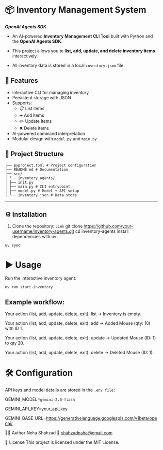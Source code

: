 # 📦 Inventory Management System 
***OpenAI Agents SDK***.

 

- An AI-powered **Inventory Management CLI Tool** built with Python and the **OpenAI Agents SDK**.

- This project allows you to **list, add, update, and delete inventory items** interactively.  
- All inventory data is stored in a local `inventory.json` file.


## 🚀 Features
- Interactive CLI for managing inventory
- Persistent storage with JSON
- Supports:
  - 📋 List items
  - ➕ Add items
  - ✏️ Update items
  - ❌ Delete items
- AI-powered command interpretation
- Modular design with `model.py` and `main.py`


## 📂 Project Structure
```inventory-agents/
│── pyproject.toml # Project configuration
│── README.md # Documentation
│── src/
│ └── inventory_agents/
│ ├── init.py
│ ├── main.py # CLI entrypoint
│ ├── model.py # Model + API setup
│ └── inventory.json # Data store
```

---

## ⚙️ Installation

1. Clone the repository:
   ```Link```
   git clone https://github.com/your-username/inventory-agents.git
   cd inventory-agents
Install dependencies with uv:
```
uv sync
```
# ▶️ Usage
Run the interactive inventory agent:

```
uv run start-inventory
```
## Example workflow:
Your action (list, add, update, delete, exit): list
→ Inventory is empty.

Your action (list, add, update, delete, exit): add
→ Added Mouse (qty: 10) with ID 1.

Your action (list, add, update, delete, exit): update
→ Updated Mouse (ID: 1) to qty 20.

Your action (list, add, update, delete, exit): delete
→ Deleted Mouse (ID: 1).
# 🛠️ Configuration
API keys and model details are stored in the ```.env file:```

GEMINI_MODEL=```gemini-2.5-flash```

GEMINI_API_KEY=your_api_key

GEMINI_BASE_URL=https://generativelanguage.googleapis.com/v1beta/openai/

👩‍💻 Author
Neha Shahzad
📧 shahzadnaha@gmail.com

📜 License
This project is licensed under the MIT License.


